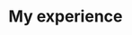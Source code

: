 ---
section: about
title: My experience
description: Director of Product Experience at Vital.
action: Hire me
---